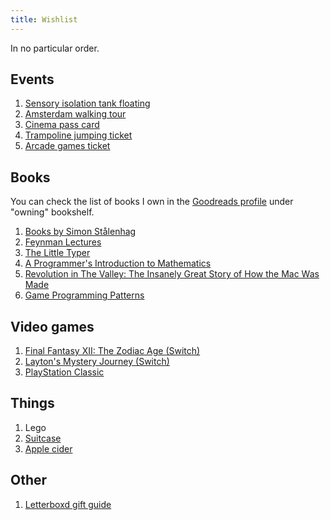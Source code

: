 ```yaml
---
title: Wishlist
---
```


In no particular order.

## Events

1. [Sensory isolation tank floating](https://www.koanfloat.nl/koan-float-giftcard/?lang=en)
2. [Amsterdam walking tour](https://amsterdammer.ru/contact)
3. [Cinema pass card](https://www.cineville.nl/en/card)
4. [Trampoline jumping ticket](https://jumpsquare.com/nl/amsterdam/cadeaubon)
5. [Arcade games ticket](https://store.blastgalaxy.nl/product/gift-card/)

## Books

You can check the list of books I own in the [Goodreads profile](https://www.goodreads.com/review/list/4207679-artem?shelf=owning) under "owning" bookshelf.

1. [Books by Simon Stålenhag](https://www.amazon.com/s?i=stripbooks&rh=p_27%3ASimon+Stålenhag&s=relevancerank&text=Simon+Stålenhag)
2. [Feynman Lectures](https://www.amazon.de/dp/0465023827)
3. [The Little Typer](https://mitpress.mit.edu/books/little-typer)
4. [A Programmer's Introduction to Mathematics](https://pimbook.org/)
5. [Revolution in The Valley: The Insanely Great Story of How the Mac Was Made](https://www.amazon.com/gp/product/0596007191)
6. [Game Programming Patterns](https://www.amazon.co.uk/dp/0990582906)

## Video games

1. [Final Fantasy XII: The Zodiac Age (Switch)](https://www.amazon.de/dp/B07MCW5S7R)
2. [Layton's Mystery Journey (Switch)](https://www.bol.com/nl/p/layton-s-mystery-journey-katrielle-miljonairscomplot-deluxe-edition-switch/9200000115890979/)
3. [PlayStation Classic](https://www.playstation.com/en-us/explore/playstation-classic/)

## Things

1. Lego
2. [Suitcase](https://www.awaytravel.com/eu/en/suitcases/bigger-carry-on/brick)
3. [Apple cider](https://appelsenperen.amsterdam/webshop/)

## Other

1. [Letterboxd gift guide](https://letterboxd.com/gift-guide/)
